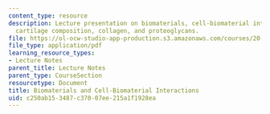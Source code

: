 ```yaml
---
content_type: resource
description: Lecture presentation on biomaterials, cell-biomaterial interactions,
  cartilage composition, collagen, and proteoglycans.
file: https://ol-ocw-studio-app-production.s3.amazonaws.com/courses/20-109-laboratory-fundamentals-in-biological-engineering-spring-2010/c250ab153487c37007ee215a1f1928ea_MIT20_109S10_lec_m3d2.pdf
file_type: application/pdf
learning_resource_types:
- Lecture Notes
parent_title: Lecture Notes
parent_type: CourseSection
resourcetype: Document
title: Biomaterials and Cell-Biomaterial Interactions
uid: c250ab15-3487-c370-07ee-215a1f1928ea
---
```

